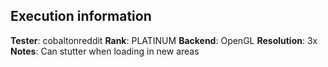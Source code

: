 ## Execution information

**Tester**: cobaltonreddit
**Rank**: PLATINUM
**Backend**: OpenGL
**Resolution**: 3x
**Notes**: Can stutter when loading in new areas